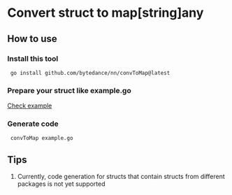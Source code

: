 # Convert struct to map[string]any

## How to use

### Install this tool
```shell
 go install github.com/bytedance/nn/convToMap@latest
```
### Prepare your struct like example.go
[Check example](./unit_test/example.go)

### Generate code
```shell
 convToMap example.go
```

## Tips

1. Currently, code generation for structs that contain structs from different packages is not yet supported
